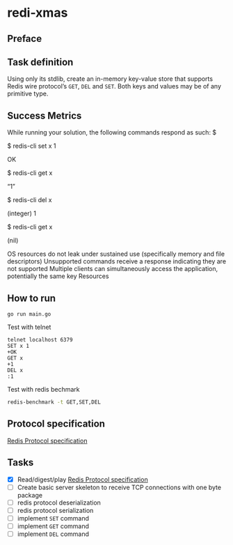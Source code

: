 # redi-xmas


## Preface


## Task definition

 Using only its stdlib, create an in-memory key-value store that supports Redis wire protocol’s `GET`, `DEL` and `SET`. 
 Both keys and values may be of any primitive type.

 

## Success Metrics
While running your solution, the following commands respond as such:
$ <start solution>

$ redis-cli set x 1

OK

$ redis-cli get x

“1”

$ redis-cli del x

(integer) 1

$ redis-cli get x

(nil)

 

OS resources do not leak under sustained use (specifically memory and file descriptors)
Unsupported commands receive a response indicating they are not supported
Multiple clients can simultaneously access the application, potentially the same key
Resources

## How to run
```
go run main.go
```

Test with telnet
```
telnet localhost 6379
SET x 1
+OK
GET x
+1
DEL x
:1
```

Test with redis bechmark

```bash
redis-benchmark -t GET,SET,DEL
```

## Protocol specification

[Redis Protocol specification](https://redis.io/topics/protocol)

## Tasks 

- [x] Read/digest/play  [Redis Protocol specification](https://redis.io/topics/protocol)
- [ ] Create basic server skeleton to receive TCP connections with one byte package  
- [ ] redis protocol deserialization
- [ ] redis protocol serialization
- [ ] implement `SET` command
- [ ] implement `GET` command
- [ ] implement `DEL` command
